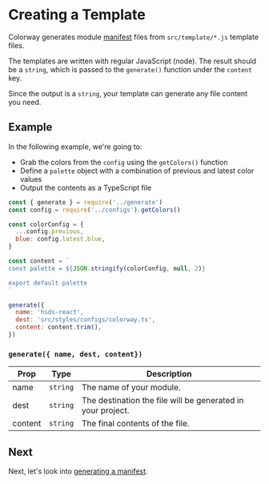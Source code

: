 # Creating a Template

Colorway generates module [manifest](./manifests.md) files from `src/template/*.js` template files.

The templates are written with regular JavaScript (node). The result should be a `string`, which is passed to the `generate()` function under the `content` key.

Since the output is a `string`, your template can generate any file content you need.

## Example

In the following example, we're going to:

- Grab the colors from the `config` using the `getColors()` function
- Define a `palette` object with a combination of previous and latest color values
- Output the contents as a TypeScript file

```js
const { generate } = require('../generate')
const config = require('../configs').getColors()

const colorConfig = {
  ...config.previous,
  blue: config.latest.blue,
}

const content = `
const palette = ${JSON.stringify(colorConfig, null, 2)}

export default palette
`

generate({
  name: 'hsds-react',
  dest: 'src/styles/configs/colorway.ts',
  content: content.trim(),
})
```

### `generate({ name, dest, content})`

| Prop    | Type     | Description                                                 |
| ------- | -------- | ----------------------------------------------------------- |
| name    | `string` | The name of your module.                                    |
| dest    | `string` | The destination the file will be generated in your project. |
| content | `string` | The final contents of the file.                             |

## Next

Next, let's look into [generating a manifest](./manifests.md).
